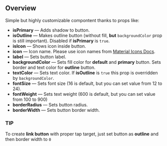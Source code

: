## Overview

Simple but highly customizable compontent thanks to props like:

- **isPrimary** — Adds shadow to button.
- **isOutline** — Makes outline button (without fill, **but** `backgroundColor` prop is still important). Disabled if **isPrimary** is `true`.
- **isIcon** — Shows icon inside button.
- **icon** — Icon name. Please use icon names from [Material Icons Docs](https://material.io/tools/icons/).
- **label** — Sets button label.
- **backgroundColor** — Sets fill color for **default** and **primary** button. Sets border and text color for **outline** button.
- **textColor** — Sets text color. If **isOutline** is `true` this prop is overridden by `backgroundColor`.
- **fontSize** — Sets font size (16 is default, but you can set value from 12 to 24).
- **fontWeight** — Sets text weight (600 is default, but you can set value from 100 to 900)
- **borderRadius** — Sets button radius.
- **borderWidth** — Sets button border width.

### TIP
To create **link button** with proper tap target, just set button as **outline** and then border width to `0`
